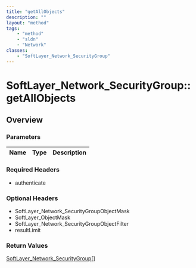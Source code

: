 ```yaml
---
title: "getAllObjects"
description: ""
layout: "method"
tags:
    - "method"
    - "sldn"
    - "Network"
classes:
    - "SoftLayer_Network_SecurityGroup"
---
```

# SoftLayer_Network_SecurityGroup::getAllObjects
## Overview 


### Parameters 
|Name | Type | Description |
| --- | --- | --- |


### Required Headers
* authenticate

### Optional Headers
* SoftLayer_Network_SecurityGroupObjectMask
* SoftLayer_ObjectMask
* SoftLayer_Network_SecurityGroupObjectFilter
* resultLimit

### Return Values
<a href='/reference/datatypes/SoftLayer_Network_SecurityGroup'>SoftLayer_Network_SecurityGroup[] </a>

